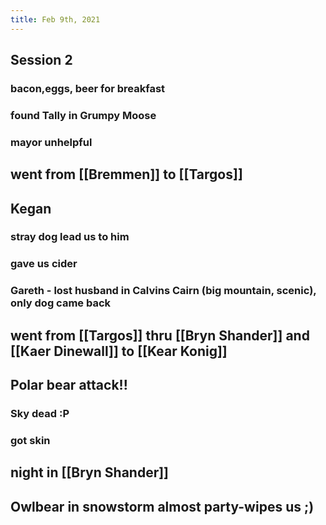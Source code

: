 ```yaml
---
title: Feb 9th, 2021
---
```


## Session 2
### bacon,eggs, beer for breakfast
### found Tally in Grumpy Moose
### mayor unhelpful
## went from [[Bremmen]] to [[Targos]]
## Kegan
### stray dog lead us to him
### gave us cider
### Gareth - lost husband in Calvins Cairn (big mountain, scenic), only dog came back
## went from [[Targos]]  thru [[Bryn Shander]] and [[Kaer Dinewall]] to [[Kear Konig]]
## Polar bear attack!!
### Sky dead :P
### got skin
## night in [[Bryn Shander]]
## Owlbear in snowstorm almost party-wipes us ;)
##
